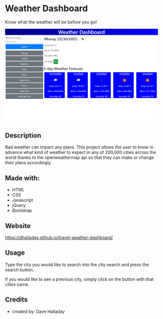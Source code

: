 # Weather Dashboard
  
Know what the weather will be before you go!  
  
![Screenshot of the Weather Dashboard](./assets/images/weather-dashboard-screenshot.png)
  

## Description

Bad weather can impact any plans. This project allows the user to know in advance what kind of weather to expect in any of 200,000 cities across the world thanks to the openweathermap api so that they can make or change their plans accordingly.

## Made with:

- HTML
- CSS
- Javascript
- jQuery
- Bootstrap

## Website

https://dhalladay.github.io/travel-weather-dashboard/

## Usage

Type the city you would like to search into the city search and press the search button. 
  
If you would like to see a previous city, simply click on the button with that cities name. 

## Credits

* created by: Dave Halladay
